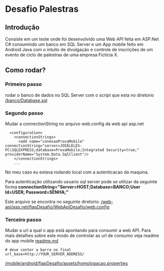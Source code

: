 # Desafio Palestras

## Introdução

Consiste em um teste onde foi desenvolvido uma Web API feita em ASP.Net C# consumindo um banco em SQL Server e um App mobile feito em Android Java com o intuito de divulgação e controle de inscrições de um evento de ciclo de palestras de uma empresa Ficticia X.


## Como rodar?

### Primeiro passo 
rodar o banco de dados no SQL Server com o script que esta no diretorio <a href="/blob/master/banco/Database.sql"> /banco/Database.sql </a>



### Segundo passo
Mudar a connectionString no arquivo web.config da web api asp.net
``` 
  <configuration>
    <connectionStrings>
      <add name="conexaoProvaMobile" connectionString="server=JOSELELES-PC\SQLEXPRESS;database=ProvaMobile;Integrated Security=true;" providerName="System.Data.SqlClient"/>
    </connectionStrings>
    ...
```
  No meu caso eu estava rodando local com a autenticacao da maquina.
  
  Para autenticação utilizando usuario sql server pode se utilizar da seguinte forma **connectionString="Server=HOST;Database=BANCO;User Id=USER;
Password=SENHA;"**

  Este arquivo se encontra no seguinte diretorio: <a href="/blob/master/web-api/fiapDesafio/WebApiDesafio/Web.config"> /web-api/asp.net/fiapDesafio/WebApiDesafio/web.config </a>



### Terceiro passo
Mudar a url a qual o app está apontando para consumir a web API.
Para mais detalhes sobre este modo de controlar as url de consumo veja readme do app mobile <a href="/blob/master/mobile/README.md">readme.md</a>
``` 
# deve conter a barra no final
url_base=http://YOUR_SERVER_ADDRESS/
```
<a href="/blob/master/mobile/fiapDesafio/app/src/main/assets/homologacao.properties"> /mobile/android/fiapDesafio/assets/homologacao.properties </a>
